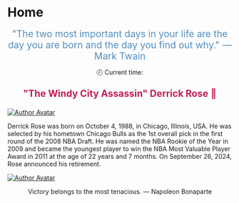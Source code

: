 # Home

<div class="ml3" style="text-align: center; font-size: 1.5em; color: #518FC1;">
    "The two most important days in your life are the day you are born and the day you find out why."  — Mark Twain
</div>

<div class="admonition success">
    <p style="text-align: center;">
        <span>🕗 Current time: </span>
        <span id="current-time"></span>
    </p>
</div>

<div class="admonition failure">
    <p style="text-align: center; font-weight: bold; font-size: 1.5em; color: #C21E56;">
        "The Windy City Assassin" Derrick Rose 🌹
    </p>
    <a href="https://en.wikipedia.org/wiki/Derrick_Rose" style="text-align: center;">
        <img class="site-author-image" src="https://cdn.jsdelivr.net/gh/DerrickMarcus/picgo-image/images/rose1.jpg"
            alt="Author Avatar">
    </a>
    <p>
        Derrick Rose was born on October 4, 1988, in Chicago, Illinois, USA. He was selected by his hometown Chicago Bulls as the 1st overall pick in the first round of the 2008 NBA Draft. He was named the NBA Rookie of the Year in 2009 and became the youngest player to win the NBA Most Valuable Player Award in 2011 at the age of 22 years and 7 months. On September 26, 2024, Rose announced his retirement.
    </p>
    <a href="https://en.wikipedia.org/wiki/Derrick_Rose" style="text-align: center;">
        <img class="site-author-image" src="https://cdn.jsdelivr.net/gh/DerrickMarcus/picgo-image/images/rose5.jpg"
            alt="Author Avatar">
    </a>
</div>

<div class="admonition success">
    <p style="text-align: center;">
        Victory belongs to the most tenacious. — Napoleon Bonaparte
    </p>
</div>

<!-- <div class="admonition success">
    <p style="text-align: center; font-size: 1.4em;">
        <span>⏳ The site has been running for </span>
        <span id='runtime-in-md'></span>
    </p>
</div> -->
